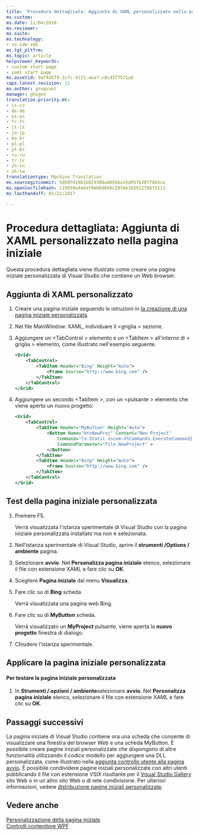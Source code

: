 ```yaml
---
title: 'Procedura dettagliata: Aggiunta di XAML personalizzato nella pagina iniziale | Documenti di Microsoft'
ms.custom: 
ms.date: 11/04/2016
ms.reviewer: 
ms.suite: 
ms.technology:
- vs-ide-sdk
ms.tgt_pltfrm: 
ms.topic: article
helpviewer_keywords:
- custom start page
- xaml start page
ms.assetid: 9af4d5f9-1cfc-4221-aea7-c8cd3f7571a6
caps.latest.revision: 12
ms.author: gregvanl
manager: ghogen
translation.priority.mt:
- cs-cz
- de-de
- es-es
- fr-fr
- it-it
- ja-jp
- ko-kr
- pl-pl
- pt-br
- ru-ru
- tr-tr
- zh-cn
- zh-tw
translationtype: Machine Translation
ms.sourcegitcommit: 5db97d19b1b823388a465bba15d057b30ff0b3ce
ms.openlocfilehash: c19658e44daf96b6db96c503de1b59127b673111
ms.lasthandoff: 02/22/2017

---
```

# <a name="walkthrough-adding-custom-xaml-to-the-start-page"></a>Procedura dettagliata: Aggiunta di XAML personalizzato nella pagina iniziale
Questa procedura dettagliata viene illustrato come creare una pagina iniziale personalizzata di Visual Studio che contiene un Web browser.  
  
## <a name="adding-custom-xaml"></a>Aggiunta di XAML personalizzato  
  
1.  Creare una pagina iniziale seguendo le istruzioni in [la creazione di una pagina iniziale personalizzata](../extensibility/creating-a-custom-start-page.md).  
  
2.  Nel file MainWindow. XAML, individuare il \<griglia > sezione.  
  
3.  Aggiungere un \<TabControl > elemento e un \<TabItem > all'interno di \< griglia > elemento, come illustrato nell'esempio seguente.  
  
    ```xml  
    <Grid>  
        <TabControl>  
            <TabItem Header="Bing" Height="Auto">  
                <Frame Source="http://www.bing.com" />  
            </TabItem>  
        </TabControl>  
    </Grid>  
    ```  
  
4.  Aggiungere un secondo \<TabItem >, con un \<pulsante > elemento che viene aperto un nuovo progetto:  
  
    ```xml  
    <Grid>  
        <TabControl>  
            <TabItem Header="MyButton" Height="Auto">  
                <Button Name="btnNewProj" Content="New Project"   
                    Command="{x:Static vscom:VSCommands.ExecuteCommand}"  
                    CommandParameter="File.NewProject" >  
                </Button>  
            </TabItem>  
            <TabItem Header="Bing" Height="Auto">  
                <Frame Source="http://www.bing.com" />  
            </TabItem>  
        </TabControl>  
    </Grid>  
    ```  
  
## <a name="testing-the-custom-start-page"></a>Test della pagina iniziale personalizzata  
  
1.  Premere F5.  
  
     Verrà visualizzata l'istanza sperimentale di Visual Studio con la pagina iniziale personalizzata installato ma non è selezionata.  
  
2.  Nell'istanza sperimentale di Visual Studio, aprire il **strumenti /Options / ambiente** pagina.  
  
3.  Selezionare **avvio**. Nel **Personalizza pagina iniziale** elenco, selezionare il file con estensione XAML e fare clic su **OK**.  
  
4.  Scegliere **Pagina iniziale** dal menu **Visualizza**.  
  
5.  Fare clic su di **Bing** scheda.  
  
     Verrà visualizzata una pagina web Bing.  
  
6.  Fare clic su di **MyButton** scheda.  
  
     Verrà visualizzato un **MyProject** pulsante, viene aperta la **nuovo progetto** finestra di dialogo.  
  
7.  Chiudere l'istanza sperimentale.  
  
## <a name="applying-the-custom-start-page"></a>Applicare la pagina iniziale personalizzata  
  
#### <a name="to-test-the-custom-start-page"></a>Per testare la pagina iniziale personalizzata  
  
1.  In **Strumenti / opzioni / ambiente**selezionare **avvio**. Nel **Personalizza pagina iniziale** elenco, selezionare il file con estensione XAML e fare clic su **OK**.  
  
## <a name="next-steps"></a>Passaggi successivi  
 La pagina iniziale di Visual Studio contiene ora una scheda che consente di visualizzare una finestra del browser Web e una scheda MyButton. È possibile creare pagine iniziali personalizzate che dispongono di altre funzionalità utilizzando il *codice* modello per aggiungere una DLL personalizzata, come illustrato nella [aggiunta controllo utente alla pagina avvio](../extensibility/adding-user-control-to-the-start-page.md). È possibile condividere pagine iniziali personalizzate con altri utenti pubblicando il file con estensione VSIX risultante per il [Visual Studio Gallery](http://go.microsoft.com/fwlink/?LinkID=123847) sito Web o in un altro sito Web o di rete condivisione. Per ulteriori informazioni, vedere [distribuzione pagine iniziali personalizzate](../extensibility/deploying-custom-start-pages.md).  
  
## <a name="see-also"></a>Vedere anche  
 [Personalizzazione della pagina iniziale](../ide/customizing-the-start-page-for-visual-studio.md)   
 [Controlli contenitore WPF](http://msdn.microsoft.com/en-us/a0177167-d7db-4205-9607-8ae316952566)
